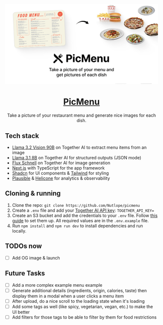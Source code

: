 <a href="https://www.picmenu.co">
  <img alt="PicMenu" src="./public/og-image.png">
  <h1 align="center">PicMenu</h1>
</a>

<p align="center">
  Take a picture of your restaurant menu and generate nice images for each dish.
</p>

## Tech stack

- [Llama 3.2 Vision 90B](https://dub.sh/together-ai) on Together AI to extract menu items from an image
- [Llama 3.1 8B](https://dub.sh/together-ai) on Together AI for structured outputs (JSON mode)
- [Flux Schnell](https://dub.sh/together-ai) on Together AI for image generation
- [Next.js](https://nextjs.org/) with TypeScript for the app framework
- [Shadcn](https://ui.shadcn.com/) for UI components & [Tailwind](https://tailwindcss.com/) for styling
- [Plausible](https://plausible.io/) & [Helicone](https://helicone.ai/) for analytics & observability

## Cloning & running

1. Clone the repo: `git clone https://github.com/Nutlope/picmenu`
2. Create a `.env` file and add your [Together AI API key](https://api.together.xyz/settings/api-keys): `TOGETHER_API_KEY=`
3. Create an S3 bucket and add the credentials to your `.env` file. Follow [this guide](https://next-s3-upload.codingvalue.com/setup) to set them up. All required values are in the `.env.example` file.
4. Run `npm install` and `npm run dev` to install dependencies and run locally.

## TODOs now

- [ ] Add OG image & launch

## Future Tasks

- [ ] Add a more complex example menu example
- [ ] Generate additional details (ingredients, origin, calories, taste) then display them in a modal when a user clicks a menu item
- [ ] After upload, do a nice scroll to the loading state when it's loading
- [ ] Add some tags as well (like spicy, vegetarian, vegan, etc.) to make the UI better
- [ ] Add filters for those tags to be able to filter by them for food restrictions
